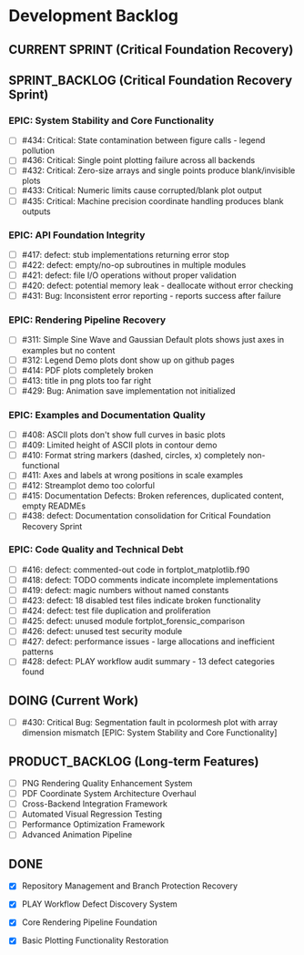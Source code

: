 # Development Backlog

## CURRENT SPRINT (Critical Foundation Recovery)

## SPRINT_BACKLOG (Critical Foundation Recovery Sprint)

### EPIC: System Stability and Core Functionality
- [ ] #434: Critical: State contamination between figure calls - legend pollution
- [ ] #436: Critical: Single point plotting failure across all backends
- [ ] #432: Critical: Zero-size arrays and single points produce blank/invisible plots
- [ ] #433: Critical: Numeric limits cause corrupted/blank plot output
- [ ] #435: Critical: Machine precision coordinate handling produces blank outputs

### EPIC: API Foundation Integrity
- [ ] #417: defect: stub implementations returning error stop
- [ ] #422: defect: empty/no-op subroutines in multiple modules
- [ ] #421: defect: file I/O operations without proper validation
- [ ] #420: defect: potential memory leak - deallocate without error checking
- [ ] #431: Bug: Inconsistent error reporting - reports success after failure

### EPIC: Rendering Pipeline Recovery
- [ ] #311: Simple Sine Wave and Gaussian Default plots shows just axes in examples but no content
- [ ] #312: Legend Demo plots dont show up on github pages
- [ ] #414: PDF plots completely broken
- [ ] #413: title in png plots too far right
- [ ] #429: Bug: Animation save implementation not initialized

### EPIC: Examples and Documentation Quality
- [ ] #408: ASCII plots don't show full curves in basic plots
- [ ] #409: Limited height of ASCII plots in contour demo
- [ ] #410: Format string markers (dashed, circles, x) completely non-functional
- [ ] #411: Axes and labels at wrong positions in scale examples
- [ ] #412: Streamplot demo too colorful
- [ ] #415: Documentation Defects: Broken references, duplicated content, empty READMEs
- [ ] #438: defect: Documentation consolidation for Critical Foundation Recovery Sprint

### EPIC: Code Quality and Technical Debt
- [ ] #416: defect: commented-out code in fortplot_matplotlib.f90
- [ ] #418: defect: TODO comments indicate incomplete implementations
- [ ] #419: defect: magic numbers without named constants
- [ ] #423: defect: 18 disabled test files indicate broken functionality
- [ ] #424: defect: test file duplication and proliferation
- [ ] #425: defect: unused module fortplot_forensic_comparison
- [ ] #426: defect: unused test security module
- [ ] #427: defect: performance issues - large allocations and inefficient patterns
- [ ] #428: defect: PLAY workflow audit summary - 13 defect categories found

## DOING (Current Work)
- [ ] #430: Critical Bug: Segmentation fault in pcolormesh plot with array dimension mismatch [EPIC: System Stability and Core Functionality]

## PRODUCT_BACKLOG (Long-term Features)

- [ ] PNG Rendering Quality Enhancement System
- [ ] PDF Coordinate System Architecture Overhaul
- [ ] Cross-Backend Integration Framework
- [ ] Automated Visual Regression Testing
- [ ] Performance Optimization Framework
- [ ] Advanced Animation Pipeline

## DONE
- [x] Repository Management and Branch Protection Recovery
- [x] PLAY Workflow Defect Discovery System
- [x] Core Rendering Pipeline Foundation
- [x] Basic Plotting Functionality Restoration

